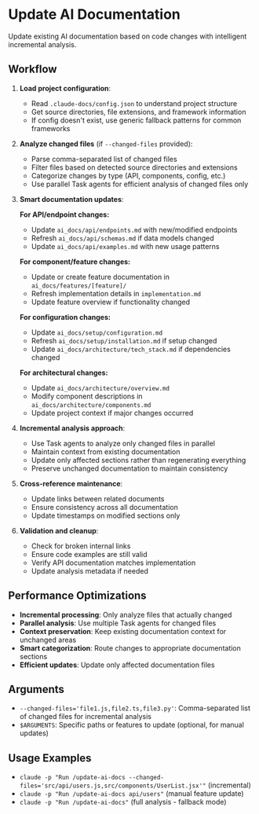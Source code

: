 # Update AI Documentation

Update existing AI documentation based on code changes with intelligent incremental analysis.

## Workflow

1. **Load project configuration**:
   - Read `.claude-docs/config.json` to understand project structure
   - Get source directories, file extensions, and framework information
   - If config doesn't exist, use generic fallback patterns for common frameworks

2. **Analyze changed files** (if `--changed-files` provided):
   - Parse comma-separated list of changed files
   - Filter files based on detected source directories and extensions
   - Categorize changes by type (API, components, config, etc.)
   - Use parallel Task agents for efficient analysis of changed files only

3. **Smart documentation updates**:
   
   **For API/endpoint changes:**
   - Update `ai_docs/api/endpoints.md` with new/modified endpoints
   - Refresh `ai_docs/api/schemas.md` if data models changed
   - Update `ai_docs/api/examples.md` with new usage patterns
   
   **For component/feature changes:**
   - Update or create feature documentation in `ai_docs/features/[feature]/`
   - Refresh implementation details in `implementation.md`
   - Update feature overview if functionality changed
   
   **For configuration changes:**
   - Update `ai_docs/setup/configuration.md`
   - Refresh `ai_docs/setup/installation.md` if setup changed
   - Update `ai_docs/architecture/tech_stack.md` if dependencies changed
   
   **For architectural changes:**
   - Update `ai_docs/architecture/overview.md`
   - Modify component descriptions in `ai_docs/architecture/components.md`
   - Update project context if major changes occurred

4. **Incremental analysis approach**:
   - Use Task agents to analyze only changed files in parallel
   - Maintain context from existing documentation
   - Update only affected sections rather than regenerating everything
   - Preserve unchanged documentation to maintain consistency

5. **Cross-reference maintenance**:
   - Update links between related documents
   - Ensure consistency across all documentation
   - Update timestamps on modified sections only

6. **Validation and cleanup**:
   - Check for broken internal links
   - Ensure code examples are still valid
   - Verify API documentation matches implementation
   - Update analysis metadata if needed

## Performance Optimizations

- **Incremental processing**: Only analyze files that actually changed
- **Parallel analysis**: Use multiple Task agents for changed files
- **Context preservation**: Keep existing documentation context for unchanged areas
- **Smart categorization**: Route changes to appropriate documentation sections
- **Efficient updates**: Update only affected documentation files

## Arguments
- `--changed-files='file1.js,file2.ts,file3.py'`: Comma-separated list of changed files for incremental analysis
- `$ARGUMENTS`: Specific paths or features to update (optional, for manual updates)

## Usage Examples
- `claude -p "Run /update-ai-docs --changed-files='src/api/users.js,src/components/UserList.jsx'"` (incremental)
- `claude -p "Run /update-ai-docs api/users"` (manual feature update)
- `claude -p "Run /update-ai-docs"` (full analysis - fallback mode)
